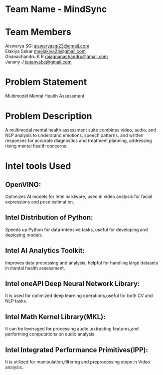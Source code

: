 
# Team Name - MindSync

# Team Members 
Aiswarya SGI         aiswaryasgi23@gmail.com                        
Elakiya Sekar        meelakiya24@gmail.com                          
Gnanachandru K R     rajagnanachandru@gmail.com                    
Janany J             jananysbc@gmail.com
# Problem Statement 
Multimodel Mental Health Assessment
# Problem Description
A multimodal mental health assessment suite combines video, audio, and NLP analysis to understand emotions, speech patterns, and written responses for accurate diagnostics and treatment planning, addressing rising mental health concerns.
# Intel tools Used

## OpenVINO:
Optimizes AI models for Intel hardware, used in video analysis for facial expressions and pose estimation.
## Intel Distribution of Python:
Speeds up Python for data-intensive tasks, useful for developing and deploying models.
## Intel AI Analytics Toolkit: 
Improves data processing and analysis, helpful for handling large datasets in mental health assessment.
## Intel oneAPI Deep Neural Network Library:
It is used for optimized deep learning operations,useful for both CV and NLP tasks.
## Intel Math Kernel Library(MKL): 
It can be leveraged for processing audio ,extracting features,and performing computations on audio analysis.
## Intel Integrated Performance Primitives(IPP):
It is utilized for manipulation,filtering and preprocessing steps in Video analysis.

